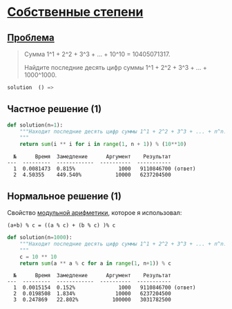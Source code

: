 # [Собственные степени](TODO)

                   
## [Проблема](https://euler.jakumo.org/problems/view/48.html)


>Сумма 1^1 + 2^2 + 3^3 + ... + 10^10 = 10405071317.
>
>Найдите последние десять цифр суммы 1^1 + 2^2 + 3^3 + ... + 1000^1000.
                   
``` python
solution  () => 
```

## Частное решение (1)

```python
def solution(n=1):
    """Находит последние десять цифр суммы 1^1 + 2^2 + 3^3 + ... + n^n.
    """
    return sum(i ** i for i in range(1, n + 1)) % (10**10)
```
```text
  №      Время  Замедление      Аргумент    Результат
---  ---------  ------------  ----------  -----------
  1  0.0081473  0.815%              1000   9110846700 (ответ)
  2  4.50355    449.540%           10000   6237204500
```

## Нормальное решение (1) 

Свойство [модульной арифметики](https://en.wikipedia.org/wiki/Modular_arithmetic), которое я использовал: 
```text
(a+b) % c = ((a % c) + (b % c) )% c
```

```python
def solution(n=1000):
    """Находит последние десять цифр суммы 1^1 + 2^2 + 3^3 + ... + n^n.
    """
    c = 10 ** 10
    return sum(a ** a % c for a in range(1, n+1)) % c
```
```text
  №      Время  Замедление      Аргумент    Результат
---  ---------  ------------  ----------  -----------
  1  0.0015154  0.152%              1000   9110846700 (ответ)
  2  0.0198508  1.834%             10000   6237204500
  3  0.247869   22.802%           100000   3031782500
```